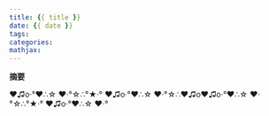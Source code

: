 ```yaml
---
title: {{ title }}
date: {{ date }}
tags:
categories:
mathjax:
---
```

**摘要**
>

<!--more-->
♥♫o‧°♥∴☆ ♥‧°☆∴°★‧° ♥♫o‧°♥∴☆ ♥‧°☆∴♥♫o♥♫o‧°♥∴☆ ♥‧°☆∴°★‧° ♥♫o‧°♥∴☆ ♥‧°
